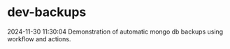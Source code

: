 # dev-backups
2024-11-30 11:30:04 Demonstration of automatic mongo db backups using workflow and actions.
